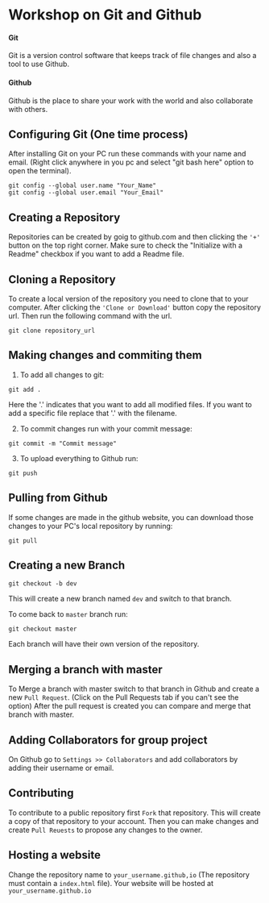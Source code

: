 # Workshop on Git and Github
#### Git 
Git is a version control software that keeps track of file changes and also a tool to use Github.
#### Github
Github is the place to share your work with the world and also collaborate with others.

## Configuring Git (One time process)
After installing Git on your PC run these commands with your name and email. (Right click anywhere in you pc and select "git bash here" option to open the terminal).

```
git config --global user.name "Your_Name"
git config --global user.email "Your_Email"
```

## Creating a Repository
Repositories can be created by goig to github.com and then clicking the `'+'` button on the top right corner. Make sure to check the "Initialize with a Readme" checkbox if you want to add a Readme file.

## Cloning a Repository
To create a local version of the repository you need to clone that to your computer. After clicking the `'Clone or Download'` button copy the repository url. Then run the following command with the url.

```
git clone repository_url
```

## Making changes and commiting them
1. To add all changes to git:

```
git add .
```
Here the '.' indicates that you want to add all modified files. If you want to add a specific file replace that '.' with the filename.

2. To commit changes run with your commit message:
```
git commit -m "Commit message"
```

3. To upload everything to Github run:
```
git push
```

## Pulling from Github
If some changes are made in the github website, you can download those changes to your PC's local repository by running:
```
git pull
```
## Creating a new Branch
```
git checkout -b dev
```
This will create a new branch named `dev` and switch to that branch.
 
To come back to `master` branch run:
```
git checkout master
```

Each branch will have their own version of the repository.

## Merging a branch with master
To Merge a branch with master switch to that branch in Github and create a new `Pull Request`. (Click on the Pull Requests tab if you can't see the option)
After the pull request is created you can compare and merge that branch with master.

## Adding Collaborators for group project
On Github go to `Settings >> Collaborators` and add collaborators by adding their username or email.

## Contributing
To contribute to a public repository first `Fork` that repository. This will create a copy of that repository to your account. Then you can make changes and create `Pull Reuests` to propose any changes to the owner.

## Hosting a website
Change the repository name to `your_username.github,io` (The repository must contain a `index.html` file). Your website will be hosted at `your_username.github.io`

